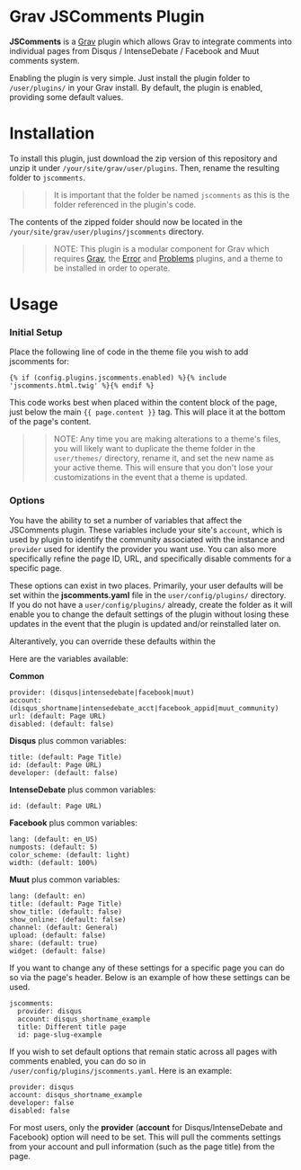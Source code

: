 # Grav JSComments Plugin

**JSComments** is a [Grav](http://github.com/getgrav/grav) plugin which allows Grav to integrate comments into individual pages from Disqus / IntenseDebate / Facebook and Muut comments system.

Enabling the plugin is very simple. Just install the plugin folder to `/user/plugins/` in your Grav install. By default, the plugin is enabled, providing some default values.

# Installation

To install this plugin, just download the zip version of this repository and unzip it under `/your/site/grav/user/plugins`. Then, rename the resulting folder to `jscomments`.

>> It is important that the folder be named `jscomments` as this is the folder referenced in the plugin's code.

The contents of the zipped folder should now be located in the `/your/site/grav/user/plugins/jscomments` directory.

>> NOTE: This plugin is a modular component for Grav which requires [Grav](http://github.com/getgrav/grav), the [Error](https://github.com/getgrav/grav-plugin-error) and [Problems](https://github.com/getgrav/grav-plugin-problems) plugins, and a theme to be installed in order to operate.

# Usage

### Initial Setup

Place the following line of code in the theme file you wish to add jscomments for:

```
{% if (config.plugins.jscomments.enabled) %}{% include 'jscomments.html.twig' %}{% endif %}
```

This code works best when placed within the content block of the page, just below the main `{{ page.content }}` tag. This will place it at the bottom of the page's content.

>> NOTE: Any time you are making alterations to a theme's files, you will likely want to duplicate the theme folder in the `user/themes/` directory, rename it, and set the new name as your active theme. This will ensure that you don't lose your customizations in the event that a theme is updated.

### Options

You have the ability to set a number of variables that affect the JSComments plugin. These variables include your site's `account`, which is used by plugin to identify the community associated with the instance and `provider` used for identify the provider you want use. You can also more specifically refine the page ID, URL, and specifically disable comments for a specific page.

These options can exist in two places. Primarily, your user defaults will be set within the **jscomments.yaml** file in the `user/config/plugins/` directory. If you do not have a `user/config/plugins/` already, create the folder as it will enable you to change the default settings of the plugin without losing these updates in the event that the plugin is updated and/or reinstalled later on.

Alterantively, you can override these defaults within the

Here are the variables available:

**Common**
```
provider: (disqus|intensedebate|facebook|muut)
account: (disqus_shortname|intensedebate_acct|facebook_appid|muut_community)
url: (default: Page URL)
disabled: (default: false)
```

**Disqus** plus common variables:
```
title: (default: Page Title)
id: (default: Page URL)
developer: (default: false)
```

**IntenseDebate** plus common variables:
```
id: (default: Page URL)
```

**Facebook** plus common variables:
```
lang: (default: en_US)
numposts: (default: 5)
color_scheme: (default: light)
width: (default: 100%)
```

**Muut** plus common variables:
```
lang: (default: en)
title: (default: Page Title)
show_title: (default: false)
show_online: (default: false)
channel: (default: General)
upload: (default: false)
share: (default: true)
widget: (default: false)
```

If you want to change any of these settings for a specific page you can do so via the page's header. Below is an example of how these settings can be used.

```
jscomments:
  provider: disqus
  account: disqus_shortname_example
  title: Different title page
  id: page-slug-example
```

If you wish to set default options that remain static across all pages with comments enabled, you can do so in `/user/config/plugins/jscomments.yaml`. Here is an example:

```
provider: disqus
account: disqus_shortname_example
developer: false
disabled: false
```

For most users, only the **provider** (**account** for Disqus/IntenseDebate and Facebook) option will need to be set. This will pull the comments settings from your account and pull information (such as the page title) from the page.

